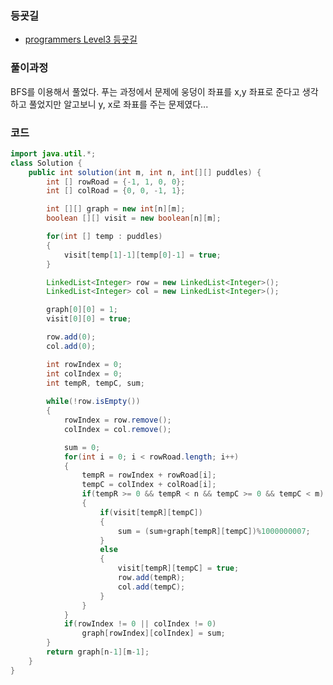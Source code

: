 ### 등굣길

- [programmers Level3 등굣길](https://programmers.co.kr/learn/courses/30/lessons/42898)



### 풀이과정

BFS를 이용해서 풀었다. 푸는 과정에서 문제에 웅덩이 좌표를 x,y 좌표로 준다고 생각하고 풀었지만 알고보니 y, x로 좌표를 주는 문제였다...

### 코드

```java
import java.util.*;
class Solution {
    public int solution(int m, int n, int[][] puddles) {
        int [] rowRoad = {-1, 1, 0, 0};
		int [] colRoad = {0, 0, -1, 1};

		int [][] graph = new int[n][m];
		boolean [][] visit = new boolean[n][m];

		for(int [] temp : puddles)
		{
			visit[temp[1]-1][temp[0]-1] = true;
		}

		LinkedList<Integer> row = new LinkedList<Integer>();
		LinkedList<Integer> col = new LinkedList<Integer>();

		graph[0][0] = 1;
		visit[0][0] = true;

		row.add(0);
		col.add(0);

		int rowIndex = 0;
		int colIndex = 0;
		int tempR, tempC, sum;
		
		while(!row.isEmpty())
		{
			rowIndex = row.remove();
			colIndex = col.remove();

			sum = 0;
			for(int i = 0; i < rowRoad.length; i++)
			{
				tempR = rowIndex + rowRoad[i];
				tempC = colIndex + colRoad[i];
				if(tempR >= 0 && tempR < n && tempC >= 0 && tempC < m)
				{
					if(visit[tempR][tempC])
					{
						sum = (sum+graph[tempR][tempC])%1000000007;
					}
					else
					{
						visit[tempR][tempC] = true;
						row.add(tempR);
						col.add(tempC);
					}
				}
			}
			if(rowIndex != 0 || colIndex != 0)
				graph[rowIndex][colIndex] = sum;
		}
        return graph[n-1][m-1];
    }
}
```

